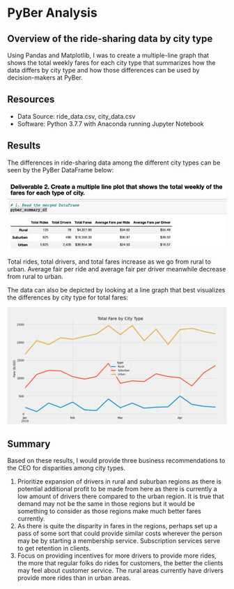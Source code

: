# PyBer Analysis

## Overview of the ride-sharing data by city type
Using Pandas and Matplotlib, I was to create a multiple-line graph that shows the total weekly fares for each city type that summarizes how the data differs by city type and how those differences can be used by decision-makers at PyBer.

## Resources
- Data Source: ride_data.csv, city_data.csv
- Software: Python 3.7.7 with Anaconda running Jupyter Notebook

## Results
The differences in ride-sharing data among the different city types can be seen by the PyBer DataFrame below:

![](/Analysis/Pyber_df.png)

Total rides, total drivers, and total fares increase as we go from rural to urban. Average fair per ride and average fair per driver meanwhile decrease from rural to urban. 

The data can also be depicted by looking at a line graph that best visualizes the differences by city type for total fares:

![](/Analysis/Fare_by_City_Type.png)

## Summary
Based on these results, I would provide three business recommendations to the CEO for disparities among city types.
1. Prioritize expansion of drivers in rural and suburban regions as there is potential additional profit to be made from here as there is currently a low amount of drivers there compared to the urban region. It is true that demand may not be the same in those regions but it would be something to consider as those regions make much better fares currently.
2. As there is quite the disparity in fares in the regions, perhaps set up a pass of some sort that could provide similar costs wherever the person may be by starting a membership service. Subscription services serve to get retention in clients.
3. Focus on providing incentives for more drivers to provide more rides, the more that regular folks do rides for customers, the better the clients may feel about customer service. The rural areas currently have drivers provide more rides than in urban areas.
